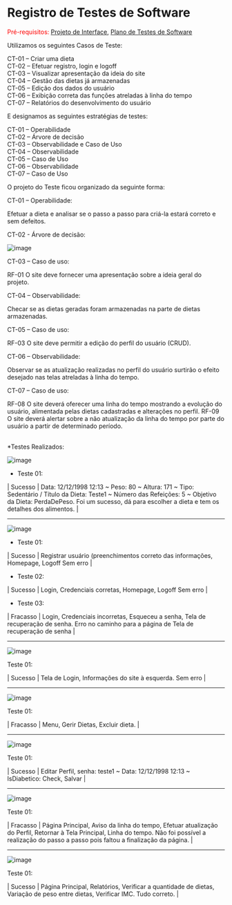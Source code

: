 # Registro de Testes de Software

<span style="color:red">Pré-requisitos: <a href="3-Projeto de Interface.md"> Projeto de Interface</a></span>, <a href="8-Plano de Testes de Software.md"> Plano de Testes de Software</a>

  Utilizamos os seguintes Casos de Teste:

CT-01 – Criar uma dieta<br>
CT-02 – Efetuar registro, login e logoff<br>
CT-03 – Visualizar apresentação da ideia do site<br>
CT-04 – Gestão das dietas já armazenadas<br>
CT-05 – Edição dos dados do usuário<br>
CT-06 – Exibição correta das funções atreladas à linha do tempo<br>
CT-07 – Relatórios do desenvolvimento do usuário

  E designamos as seguintes estratégias de testes:

CT-01 – Operabilidade<br>
CT-02 – Árvore de decisão<br>
CT-03 – Observabilidade e Caso de Uso<br>
CT-04 – Observabilidade<br>
CT-05 – Caso de Uso<br>
CT-06 – Observabilidade<br>
CT-07 – Caso de Uso

  O projeto do Teste ficou organizado da seguinte forma:
  
CT-01 – Operabilidade:

Efetuar a dieta e analisar se o passo a passo para criá-la estará correto e sem defeitos.

CT-02 - Árvore de decisão:

![image](https://user-images.githubusercontent.com/105240089/200723845-2ff345b2-37c4-4eac-a88d-369ccd5e1068.png)

CT-03 – Caso de uso:

RF-01	O site deve fornecer uma apresentação sobre a ideia geral do projeto.

CT-04 – Observabilidade:

Checar se as dietas geradas foram armazenadas na parte de dietas armazenadas. 

CT-05 – Caso de uso:

RF-03	O site deve permitir a edição do perfil do usuário (CRUD).

CT-06 – Observabilidade:

Observar se as atualização realizadas no perfil do usuário surtirão o efeito desejado nas telas atreladas à linha do tempo.

CT-07 – Caso de uso:

RF-08 O site deverá oferecer uma linha do tempo mostrando a evolução do usuário, alimentada pelas dietas cadastradas e alterações no perfil.
RF-09 O site deverá alertar sobre a não atualização da linha do tempo por parte do usuário a partir de determinado período.<br><br>

*Testes Realizados:

![image](https://user-images.githubusercontent.com/105240089/204658721-3fbc17c1-ff32-4f84-9e4c-3f0b7d84d757.png)

* Teste 01:

| Sucesso |	Data: 12/12/1998 12:13 ~ Peso: 80 ~ Altura: 171 ~ Tipo: Sedentário / Título da Dieta: Teste1 ~ Número das Refeições: 5 ~ Objetivo da Dieta: PerdaDePeso. Foi um sucesso, dá para escolher a dieta e tem os detalhes dos alimentos. |

-----------------------------------------------------------------------------------------------------------------------------------------------------------------------

![image](https://user-images.githubusercontent.com/105240089/200724336-2915bde9-1b19-4ccd-b5c4-648bc4b82209.png)

* Teste 01:

| Sucesso |	Registrar usuário (preenchimentos correto das informações, Homepage, Logoff	Sem erro |

* Teste 02:

| Sucesso |	Login, Credenciais corretas, Homepage, Logoff	Sem erro |

* Teste 03:

| Fracasso | Login, Credenciais incorretas, Esqueceu a senha, Tela de recuperação de senha. Erro no caminho para a página de Tela de recuperação de senha |

-----------------------------------------------------------------------------------------------------------------------------------------------------------------------

![image](https://user-images.githubusercontent.com/105240089/200724454-9bd2027a-22c2-4998-bd27-f89ad912538b.png)

Teste 01:

| Sucesso |	Tela de Login, Informações do site à esquerda.	Sem erro |

-----------------------------------------------------------------------------------------------------------------------------------------------------------------------

![image](https://user-images.githubusercontent.com/105240089/204672212-e8e29d79-dbe1-47fb-9586-f0e481e2f016.png)

Teste 01:

| Fracasso |	Menu, Gerir Dietas, Excluir dieta. |

-----------------------------------------------------------------------------------------------------------------------------------------------------------------------

![image](https://user-images.githubusercontent.com/105240089/204672983-bc48f8ef-c31d-4a8f-b7a0-3a1d70e2f414.png)

Teste 01:

| Sucesso | Editar Perfil, senha: teste1 ~ Data: 12/12/1998 12:13 ~ IsDiabetico: Check, Salvar |

-----------------------------------------------------------------------------------------------------------------------------------------------------------------------

![image](https://user-images.githubusercontent.com/105240089/204673287-15c351f3-930c-4f25-80b5-3a6a5b85ec43.png)

Teste 01:

| Fracasso | Página Principal, Aviso da linha do tempo, Efetuar atualização do Perfil, Retornar à Tela Principal, Linha do tempo. Não foi possível a realização do passo a passo pois faltou a finalização da página. |

-----------------------------------------------------------------------------------------------------------------------------------------------------------------------

![image](https://user-images.githubusercontent.com/105240089/204673551-38d33585-c266-49cb-9fd8-965016c17860.png)

Teste 01:

| Sucesso | Página Principal, Relatórios, Verificar a quantidade de dietas, Variação de peso entre dietas, Verificar IMC. Tudo correto. |

